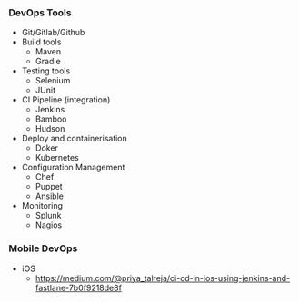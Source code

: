 ### DevOps Tools
- Git/Gitlab/Github
- Build tools
  - Maven
  - Gradle
- Testing tools
  - Selenium
  - JUnit
- CI Pipeline (integration)
  - Jenkins
  - Bamboo
  - Hudson
- Deploy and containerisation
  - Doker
  - Kubernetes
- Configuration Management
  - Chef
  - Puppet
  - Ansible
- Monitoring
  - Splunk
  - Nagios


### Mobile DevOps
- iOS
  - https://medium.com/@priya_talreja/ci-cd-in-ios-using-jenkins-and-fastlane-7b0f9218de8f


  
